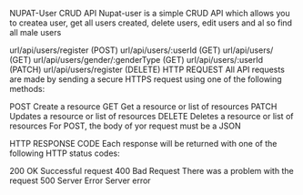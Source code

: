 NUPAT-User CRUD API
Nupat-user is a simple CRUD API which allows you to createa user, get all users created, delete users, edit users and al so find all male users



url/api/users/register (POST)
url/api/users/:userId (GET)
url/api/users/ (GET)
url/api/users/gender/:genderType (GET)
url/api/users/:userId (PATCH)
url/api/users/register (DELETE)
HTTP REQUEST
All API requests are made by sending a secure HTTPS request using one of the following methods:

POST Create a resource
GET Get a resource or list of resources
PATCH Updates a resource or list of resources
DELETE Deletes a resource or list of resources
For POST, the body of yor request must be a JSON 

HTTP RESPONSE CODE
Each response will be returned with one of the following HTTP status codes:

200 OK Successful request
400 Bad Request There was a problem with the request
500 Server Error Server error